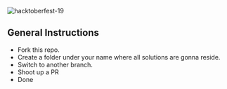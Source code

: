 ![hacktoberfest-19](http://hacktoberfest-ajce.surge.sh/static/images/hero.png)


## General Instructions

- Fork this repo.
- Create a folder under your name where all solutions are gonna reside.
- Switch to another branch.
- Shoot up a PR
- Done

